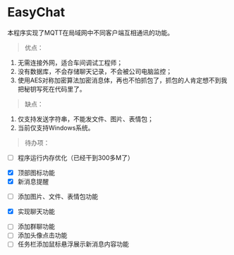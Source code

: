 # EasyChat

本程序实现了MQTT在局域网中不同客户端互相通讯的功能。

> 优点：

1. 无需连接外网，适合车间调试工程师；
2. 没有数据库，不会存储聊天记录，不会被公司电脑监控；
3. 使用AES对称加密算法加密消息体，再也不怕抓包了，抓包的人肯定想不到我把秘钥写死在代码里了。

> 缺点：

1. 仅支持发送字符串，不能发文件、图片、表情包；
2. 当前仅支持Windows系统。

> 待办项：

- [ ] 程序运行内存优化（已经干到300多M了）
+ [x] 顶部图标功能
+ [x] 新消息提醒
- [ ] 添加图片、文件、表情包功能
+ [x] 实现聊天功能
- [ ] 添加群聊功能
- [ ] 添加头像点击功能
- [ ] 任务栏添加鼠标悬浮展示新消息内容功能
